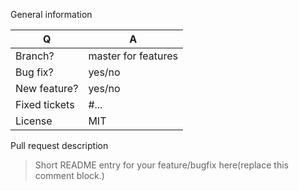 General information

| Q             | A
| ------------- | ---
| Branch?       | master for features
| Bug fix?      | yes/no
| New feature?  | yes/no
| Fixed tickets | #...   <!-- #-prefixed issue number(s), if any -->
| License       | MIT

Pull request description
> Short README entry for your feature/bugfix here(replace this comment block.)